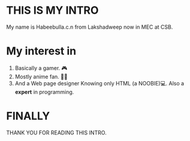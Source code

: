 # THIS IS MY INTRO
My name is Habeebulla.c.n from Lakshadweep now in MEC at CSB.
# My interest in
1. Basically a gamer. :video_game:
2. Mostly anime fan. :raising_hand_man:
3. And a Web page designer Knowing only HTML (a NOOBIE):computer:. Also a **expert** in programming.
# FINALLY
THANK YOU FOR READING THIS INTRO.


